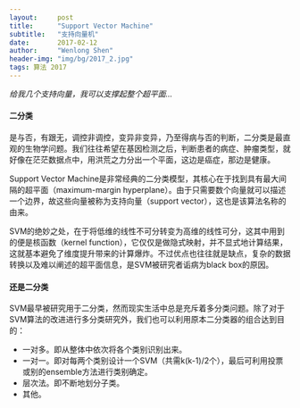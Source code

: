 ```yaml
---
layout:     post
title:      "Support Vector Machine"
subtitle:   "支持向量机"
date:       2017-02-12
author:     "Wenlong Shen"
header-img: "img/bg/2017_2.jpg"
tags: 算法 2017
---
```


<script type="text/javascript" src="https://cdnjs.cloudflare.com/ajax/libs/mathjax/2.7.1/MathJax.js?config=default"></script>

*给我几个支持向量，我可以支撑起整个超平面...*

#### 二分类

是与否，有跟无，调控非调控，变异非变异，乃至得病与否的判断，二分类是最直观的生物学问题。我们往往希望在基因检测之后，判断患者的病症、肿瘤类型，就好像在茫茫数据点中，用洪荒之力分出一个平面，这边是癌症，那边是健康。

Support Vector Machine是非常经典的二分类模型，其核心在于找到具有最大间隔的超平面（maximum-margin hyperplane）。由于只需要数个向量就可以描述一个边界，故这些向量被称为支持向量（support vector），这也是该算法名称的由来。

SVM的绝妙之处，在于将低维的线性不可分转变为高维的线性可分，这其中用到的便是核函数（kernel function），它仅仅是做隐式映射，并不显式地计算结果，这就基本避免了维度提升带来的计算爆炸。不过优点也往往就是缺点，复杂的数据转换以及难以阐述的超平面信息，是SVM被研究者诟病为black box的原因。

#### 还是二分类

SVM最早被研究用于二分类，然而现实生活中总是充斥着多分类问题。除了对于SVM算法的改进进行多分类研究外，我们也可以利用原本二分类器的组合达到目的：

* 一对多。即从整体中依次将各个类别识别出来。
* 一对一。即对每两个类别设计一个SVM（共需k(k-1)/2个），最后可利用投票或别的ensemble方法进行类别确定。
* 层次法。即不断地划分子类。
* 其他。
